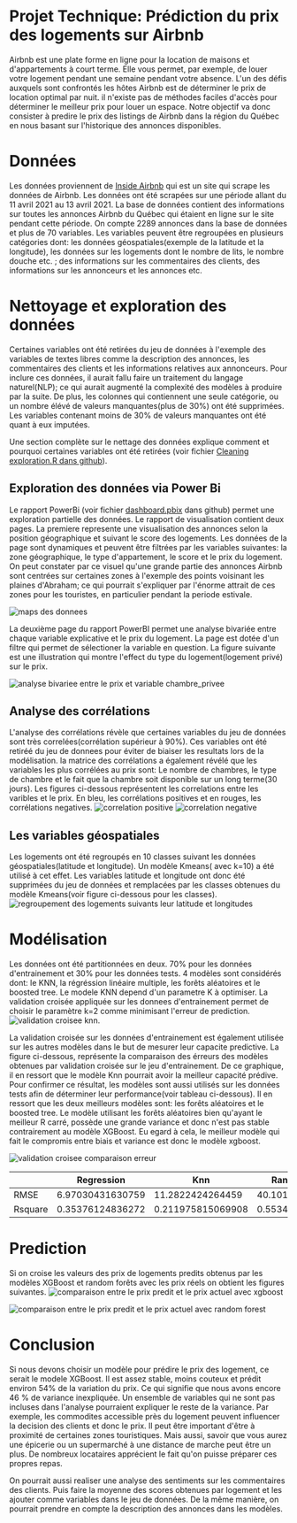 # Projet Technique: Prédiction du prix des logements sur Airbnb
Airbnb est une plate forme en ligne pour la location de maisons et d'appartements à court terme. Elle vous permet, par exemple, de louer  votre logement pendant une semaine pendant votre absence. L'un des défis auxquels sont confrontés les hôtes Airbnb est de déterminer le prix de location optimal par nuit.  il n'existe pas de méthodes faciles d'accès pour déterminer le meilleur prix pour louer un espace.  Notre objectif va donc consister à predire le prix des listings de Airbnb dans la région du Québec en nous basant sur l'historique des annonces disponibles.

# Données
Les données  proviennent de [Inside Airbnb](http://insideairbnb.com/get-the-data.html) qui est un site qui scrape les données de Airbnb. Les données ont été scrapées sur une période allant du 11 avril 2021 au 13 avril 2021. La base de données contient des informations sur toutes les annonces Airbnb du Québec qui étaient en ligne sur le site pendant cette période. On compte 2289 annonces dans la base de données et plus de 70 variables. Les variables peuvent être regroupées en plusieurs catégories dont: les données géospatiales(exemple de la latitude et la longitude), les données sur les logements dont le nombre de lits, le nombre douche etc. ; des informations  sur les commentaires des clients, des informations sur les annonceurs et les annonces  etc.

# Nettoyage et exploration des données
Certaines  variables  ont été retirées du jeu de données à l'exemple des variables de textes libres comme  la description des annonces, les commentaires des clients et  les informations relatives aux annonceurs. Pour inclure ces données, il aurait fallu faire un traitement du langage naturel(NLP); ce qui aurait augmenté la complexité des modèles à produire par la suite. De plus, les colonnes  qui contiennent une seule catégorie, ou un nombre élévé de valeurs manquantes(plus de 30%)  ont été supprimées. Les variables contenant moins de 30% de valeurs manquantes ont été  quant à eux imputées.

Une section complète  sur le nettage des données  explique comment et pourquoi certaines variables ont été retirées (voir fichier [Cleaning exploration.R dans github](https://github.com/Romanicarchil/Projet-Airbnb/blob/main/Cleaning%20exploration.R)).

## Exploration des données via Power Bi 
Le rapport PowerBi (voir fichier [dashboard.pbix](https://github.com/Romanicarchil/Projet-Airbnb) dans github) permet une exploration partielle des données.  Le rapport de visualisation contient deux pages. La premiere represente une visualisation des annonces selon la position géographique et suivant le score des logements.  Les données de la page sont dynamiques et peuvent être filtrées par les variables suivantes:  la zone géographique, le type d'appartement, le score  et le prix du logement. On peut constater par ce visuel qu'une grande partie des annonces Airbnb sont centrées sur certaines zones à l'exemple des points voisinant les plaines d'Abraham; ce qui  pourrait s'expliquer par l'énorme attrait de ces zones pour les touristes, en particulier pendant la periode estivale. 

![maps des donnees](https://raw.githubusercontent.com/Romanicarchil/Projet-Airbnb/main/projectImage/Screenshot%20from%202021-06-21%2014-57-07.png)

La deuxième page du rapport PowerBI permet une analyse bivariée entre chaque variable explicative et le prix du logement. La page est dotée d'un filtre qui permet de sélectioner la variable en question. La figure suivante est une illustration qui montre l'effect du type du logement(logement privé) sur le prix.

![analyse bivariee entre le prix et variable chambre_privee](https://github.com/Romanicarchil/Projet-Airbnb/blob/main/projectImage/analyse%20bivariees.PNG)

## Analyse des corrélations
L'analyse des corrélations révèle que certaines variables du jeu de données  sont très correlées(corrélation supérieur à 90%). Ces variables ont été retiréé du jeu de donnees pour éviter de biaiser les resultats lors de la modélisation. la matrice des corrélations a également révélé que les variables les plus corrélées au prix sont: Le nombre de chambres, le type de chambre et le fait que la chambre soit disponible sur un long terme(30 jours). Les figures ci-dessous représentent les correlations entre les varibles  et le prix. En bleu, les corrélations positives et en rouges, les corrélations negatives.
![correlation positive](https://github.com/Romanicarchil/Projet-Airbnb/blob/main/projectImage/Screenshot%20from%202021-06-21%2021-21-37.png)
![correlation negative](https://github.com/Romanicarchil/Projet-Airbnb/blob/main/projectImage/Screenshot%20from%202021-06-21%2021-22-32.png)

## Les variables géospatiales
Les logements ont été regroupés en 10 classes suivant les données géospatiales(latitude et longitude). Un modèle Kmeans( avec k=10) a été utilisé à cet effet.
Les variables  latitude et longitude ont donc été supprimées du jeu de données et remplacées  par les classes obtenues du modèle Kmeans(voir figure ci-dessous pour les classes). 
![regroupement des logements suivants leur latitude et longitudes](https://github.com/Romanicarchil/Projet-Airbnb/blob/main/projectImage/regroupement_points.png)

# Modélisation
Les données ont été partitionnées en deux. 70% pour les données d'entrainement et 30% pour les données tests. 4 modèles sont considérés dont: le KNN, la régréssion linéaire multiple, les forêts aléatoires et le boosted tree. 
Le modele KNN depend d'un parametre K à optimiser. La validation croisée appliquée sur les donnees d'entrainement  permet de choisir le paramètre k=2 comme minimisant l'erreur de prediction. 
![validation croisee knn](https://github.com/Romanicarchil/Projet-Airbnb/blob/main/projectImage/knn%20validation%20croisee.png).


 La validation croisée sur les données d'entrainement est également utilisée sur les autres modèles dans le but de mesurer leur capacite predictive.  La figure ci-dessous, représente la comparaison des érreurs des modèles  obtenues par validation croisée sur le jeu d'entrainement. 
 De ce graphique, il en ressort que le modèle Knn pourrait avoir la meilleur capacité prédive. Pour confirmer ce résultat, les modèles sont aussi utilisés sur les données tests afin de déterminer leur performance(voir tableau ci-dessous). Il en ressort que les deux meilleurs modèles sont: les forêts aléatoires et le boosted tree. Le modèle  utilisant les forêts aléatoires bien qu'ayant le meilleur R carré, possède une grande variance et donc n'est pas stable contrairement au modèle XGBoost. Eu egard à cela, le meilleur modèle qui fait le compromis entre biais et variance est donc le modèle xgboost.
  
![validation croisee comparaison erreur](https://github.com/Romanicarchil/Projet-Airbnb/blob/main/projectImage/Erreur%20du%20modeles%20validation%20croisees.png)


|         | Regression       | Knn               | Random Forest     | Xgboost           |
| ------- | ---------------- | ----------------- | ----------------- | ----------------- |
| RMSE    | 6.97030431630759 | 11.2822424264459  | 40.1011655296402  | 17.0360396232529  |
| Rsquare | 0.35376124836272 | 0.211975815069908 | 0.553420898527612 | 0.547956229887314 |



# Prediction 
Si on croise les valeurs des prix de logements predits  obtenus par les modèles XGBoost et random forêts  avec  les prix réels on obtient les figures suivantes. 
![comparaison entre le prix predit et le prix actuel avec xgboost](https://github.com/Romanicarchil/Projet-Airbnb/blob/main/projectImage/cross%20with%20xgboost.png)

![comparaison entre le prix predit et le prix actuel avec random forest](https://github.com/Romanicarchil/Projet-Airbnb/blob/main/projectImage/cross%20actual%20predicted%20with%20random%20forest.png)

# Conclusion
Si nous devons choisir un modèle pour prédire le prix des logement,  ce serait le modele  XGBoost. Il est assez stable, moins couteux et prédit environ 54% de la variation du prix. Ce qui signifie que nous avons encore 46 %  de variance inexpliquée. Un ensemble de variables  qui ne sont pas incluses dans l'analyse pourraient expliquer le reste de la variance.
Par exemple, les commodites accessible près du logement peuvent influencer la decision des clients et donc le prix.  Il peut être important d'être à proximité de certaines zones touristiques. Mais aussi, savoir que vous aurez une épicerie ou un supermarché à une  distance de marche peut être un plus. De nombreux locataires apprécient le fait qu'on puisse préparer ces propres repas.

On pourrait aussi realiser une analyse des sentiments sur les commentaires des clients. Puis faire la moyenne des scores obtenues par logement et les ajouter comme variables dans le jeu de données. De la même manière, on pourrait prendre en compte  la description des annonces dans les modèles. 






